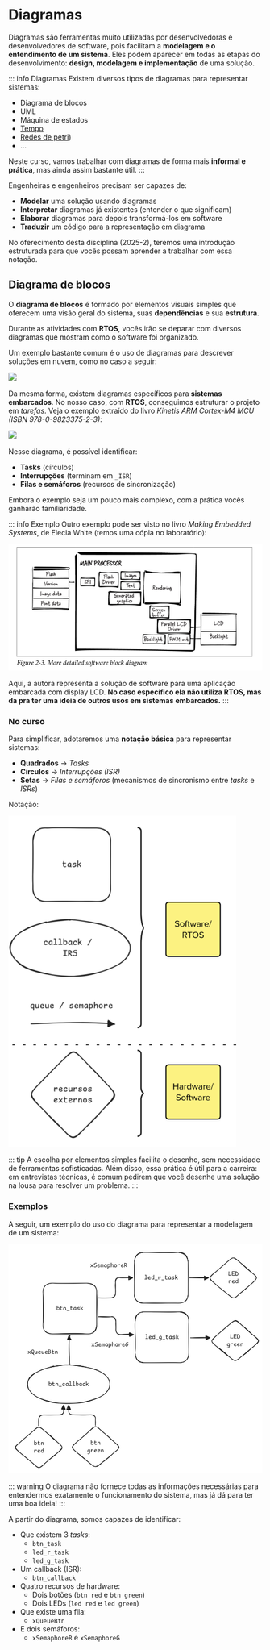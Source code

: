 # Diagramas

Diagramas são ferramentas muito utilizadas por desenvolvedoras e desenvolvedores de software, pois facilitam a **modelagem e o entendimento de um sistema**. Eles podem aparecer em todas as etapas do desenvolvimento: **design, modelagem e implementação** de uma solução.

::: info Diagramas
Existem diversos tipos de diagramas para representar sistemas:

- Diagrama de blocos
- UML
- Máquina de estados
- [Tempo](http://groups.di.unipi.it/~augusto/seminars/PAM2002/s06.html)
- [Redes de petri](https://en.wikipedia.org/wiki/Petri_net))
- ...

Neste curso, vamos trabalhar com diagramas de forma mais **informal e prática**, mas ainda assim bastante útil.
:::

Engenheiras e engenheiros precisam ser capazes de:

- **Modelar** uma solução usando diagramas
- **Interpretar** diagramas já existentes (entender o que significam)
- **Elaborar** diagramas para depois transformá-los em software
- **Traduzir** um código para a representação em diagrama

No oferecimento desta disciplina (2025-2), teremos uma introdução estruturada para que vocês possam aprender a trabalhar com essa notação.

## Diagrama de blocos

O **diagrama de blocos** é formado por elementos visuais simples que oferecem uma visão geral do sistema, suas **dependências** e sua **estrutura**.

Durante as atividades com **RTOS**, vocês irão se deparar com diversos diagramas que mostram como o software foi organizado.

Um exemplo bastante comum é o uso de diagramas para descrever soluções em nuvem, como no caso a seguir:

![](https://blogger.googleusercontent.com/img/b/R29vZ2xl/AVvXsEjQqZZqg3-RoLyR_vmWihCbEWzgcegVfUnLdWhpJuZ-f5d16iLOcto_XI9pb1HWaopFdXT06Lj_EuHpxjGX8CT190Hl6_F4Q7VIaM-FEO6DGDgAFzOsoQQKl6cQ7ChK8dwE5I1UaobdJc3GUEipppOPcCSRUK0KnOY6Yp4NX0QbaLUE_4s9UrHPIG1v6Zc/s1828/CICD%20using%20Azure%20DevOps.png)

Da mesma forma, existem diagramas específicos para **sistemas embarcados**. No nosso caso, com **RTOS**, conseguimos estruturar o projeto em *tarefas*. Veja o exemplo extraído do livro *Kinetis ARM Cortex-M4 MCU (ISBN 978-0-9823375-2-3)*:

![](https://www.iar.com/hs-fs/hubfs/learn/programming/picture1.png?width=3840\&name=picture1.png)

Nesse diagrama, é possível identificar:

- **Tasks** (círculos)
- **Interrupções** (terminam em `_ISR`)
- **Filas e semáforos** (recursos de sincronização)

Embora o exemplo seja um pouco mais complexo, com a prática vocês ganharão familiaridade.

::: info Exemplo
Outro exemplo pode ser visto no livro *Making Embedded Systems*, de Elecia White (temos uma cópia no laboratório):

![](imgs/making_embedded_systems.png)

Aqui, a autora representa a solução de software para uma aplicação embarcada com display LCD. **No caso específico ela não utiliza RTOS, mas da pra ter uma ideia de outros usos em sistemas embarcados.**
:::

### No curso

Para simplificar, adotaremos uma **notação básica** para representar sistemas:

- **Quadrados** → *Tasks*
- **Círculos** → *Interrupções (ISR)*
- **Setas** → *Filas e semáforos* (mecanismos de sincronismo entre *tasks* e *ISRs*)

Notação:

![](imgs/elementos.png)

::: tip
A escolha por elementos simples facilita o desenho, sem necessidade de ferramentas sofisticadas. Além disso, essa prática é útil para a carreira: em entrevistas técnicas, é comum pedirem que você desenhe uma solução na lousa para resolver um problema.
:::

### Exemplos

A seguir, um exemplo do uso do diagrama para representar a modelagem de um sistema:

![](imgs/diagram-example-1-pb.png)

::: warning
O diagrama não fornece todas as informações necessárias para entendermos exatamente o funcionamento do sistema, mas já dá para ter uma boa ideia!
:::

A partir do diagrama, somos capazes de identificar:

- Que existem 3 *tasks*:
    - `btn_task`
    - `led_r_task`
    - `led_g_task`
- Um callback (ISR):
    - `btn_callback`
- Quatro recursos de hardware:
    - Dois botões (`btn red` e `btn green`)
    - Dois LEDs (`led red` e `led green`)
- Que existe uma fila:
    - `xQueueBtn`
- E dois semáforos:
    - `xSemaphoreR` e `xSemaphoreG`

